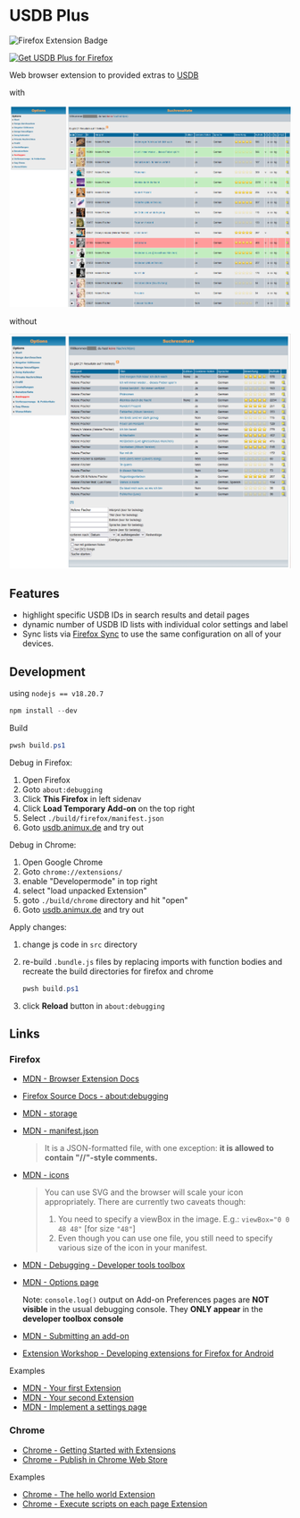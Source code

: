 # USDB Plus

![Firefox Extension Badge](https://img.shields.io/badge/Mozilla_Firefox-Mozilla_Firefox_Webbrowser?logo=firefoxbrowser&color=%2300539F)

<a href="https://addons.mozilla.org/addon/usdb-plus/"><img src="https://blog.mozilla.org/addons/files/2015/11/get-the-addon.png" alt="Get USDB Plus for Firefox"></a>

Web browser extension to provided extras to [USDB](https://usdb.animux.de)

with

![screenshot of a search result page with this Add-on enabled](./screenshots/search-result-on.png)

without

![screenshot of a search result page without this Add-on enabled](./screenshots/search-result-off.png)

## Features

- highlight specific USDB IDs in search results and detail pages
- dynamic number of USDB ID lists with individual color settings and label
- Sync lists via [Firefox Sync](https://www.mozilla.org/de/firefox/sync/) to use the same configuration on all of your devices.

## Development

using `nodejs == v18.20.7`

``` powershell
npm install --dev
```

Build

``` powershell
pwsh build.ps1
```

Debug in Firefox:

1. Open Firefox
2. Goto `about:debugging`
3. Click __This Firefox__ in left sidenav
4. Click __Load Temporary Add-on__ on the top right
5. Select `./build/firefox/manifest.json`
6. Goto [usdb.animux.de](usdb.animux.de) and try out

Debug in Chrome:

1. Open Google Chrome
2. Goto `chrome://extensions/`
3. enable "Developermode" in top right
4. select "load unpacked Extension"
5. goto `./build/chrome` directory and hit "open"
6. Goto [usdb.animux.de](usdb.animux.de) and try out

Apply changes:

1. change js code in `src` directory
2. re-build `.bundle.js` files by replacing imports with function bodies and recreate the build directories for firefox and chrome

    ``` powershell
    pwsh build.ps1
    ```

3. click __Reload__ button in `about:debugging`

## Links

### Firefox

- [MDN - Browser Extension Docs](https://developer.mozilla.org/en-US/docs/Mozilla/Add-ons/WebExtensions)
- [Firefox Source Docs - about:debugging](https://firefox-source-docs.mozilla.org/devtools-user/about_colon_debugging/index.html)
- [MDN - storage](https://developer.mozilla.org/en-US/docs/Mozilla/Add-ons/WebExtensions/API/storage)
- [MDN - manifest.json](https://developer.mozilla.org/en-US/docs/Mozilla/Add-ons/WebExtensions/manifest.json)
  
  > It is a JSON-formatted file, with one exception: __it is allowed to contain "//"-style comments.__

- [MDN - icons](https://developer.mozilla.org/en-US/docs/Mozilla/Add-ons/WebExtensions/manifest.json/icons)

  > You can use SVG and the browser will scale your icon appropriately. There are currently two caveats though:
  > 1. You need to specify a viewBox in the image. E.g.: `viewBox="0 0 48 48"` [for size `"48"`]
  > 2. Even though you can use one file, you still need to specify various size of the icon in your manifest.

- [MDN - Debugging - Developer tools toolbox](https://extensionworkshop.com/documentation/develop/debugging/#developer-tools-toolbox)
- [MDN - Options page](https://developer.mozilla.org/en-US/docs/Mozilla/Add-ons/WebExtensions/user_interface/Options_pages)

  Note: `console.log()` output on Add-on Preferences pages are __NOT visible__ in the usual debugging console. They __ONLY appear__ in the __developer toolbox console__

- [MDN - Submitting an add-on](https://extensionworkshop.com/documentation/publish/submitting-an-add-on/)

- [Extension Workshop - Developing extensions for Firefox for Android](https://extensionworkshop.com/documentation/develop/developing-extensions-for-firefox-for-android/)

Examples

- [MDN - Your first Extension](https://developer.mozilla.org/en-US/docs/Mozilla/Add-ons/WebExtensions/Your_first_WebExtension)
- [MDN - Your second Extension](https://developer.mozilla.org/en-US/docs/Mozilla/Add-ons/WebExtensions/Your_second_WebExtension)
- [MDN - Implement a settings page](https://developer.mozilla.org/en-US/docs/Mozilla/Add-ons/WebExtensions/Implement_a_settings_page)

### Chrome

- [Chrome - Getting Started with Extensions](https://developer.chrome.com/docs/extensions/get-started?hl=de)
- [Chrome - Publish in Chrome Web Store](https://developer.chrome.com/docs/webstore/publish?hl=de)

Examples

- [Chrome - The hello world Extension](https://developer.chrome.com/docs/extensions/get-started/tutorial/hello-world?hl=de)
- [Chrome - Execute scripts on each page Extension](https://developer.chrome.com/docs/extensions/get-started/tutorial/scripts-on-every-tab?hl=de)
